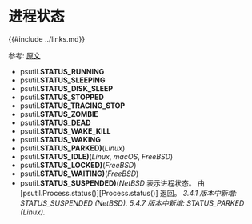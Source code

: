 # 进程状态

{{#include ../links.md}}

参考: [原文](https://psutil.readthedocs.io/en/latest/#process-status-constants)

- psutil.**STATUS_RUNNING**
- psutil.**STATUS_SLEEPING**
- psutil.**STATUS_DISK_SLEEP**
- psutil.**STATUS_STOPPED**
- psutil.**STATUS_TRACING_STOP**
- psutil.**STATUS_ZOMBIE**
- psutil.**STATUS_DEAD**
- psutil.**STATUS_WAKE_KILL**
- psutil.**STATUS_WAKING**
- psutil.**STATUS_PARKED)**(_Linux_)
- psutil.**STATUS_IDLE)**(_Linux_, _macOS_, _FreeBSD_)
- psutil.**STATUS_LOCKED)**(_FreeBSD_)
- psutil.**STATUS_WAITING)**(_FreeBSD_)
- psutil.**STATUS_SUSPENDED)**(_NetBSD_
  表示进程状态。 由 [psutil.Process.status()][Process.status()] 返回。
  *3.4.1 版本中新增: STATUS_SUSPENDED (NetBSD).*
  *5.4.7 版本中新增: STATUS_PARKED (Linux).*
